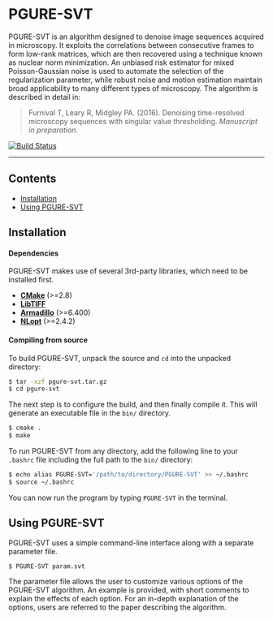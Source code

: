 # PGURE-SVT

PGURE-SVT is an algorithm designed to denoise image sequences acquired in microscopy. It exploits the correlations between
consecutive frames to form low-rank matrices, which are then recovered using a technique known as nuclear norm minimization.
An unbiased risk estimator for mixed Poisson-Gaussian noise is used to automate the selection of the regularization parameter, while
robust noise and motion estimation maintain broad applicability to many different types of microscopy. The algorithm is
described in detail in: 

> Furnival T, Leary R, Midgley PA. (2016). Denoising time-resolved  microscopy sequences with singular 
> value thresholding. *Manuscript in preparation.*

[![Build Status](https://travis-ci.org/tjof2/pgure-svt.svg?branch=pgure-svt-dev)](https://travis-ci.org/tjof2/pgure-svt)

---

## Contents

+ [Installation](#installation)
+ [Using PGURE-SVT](#using-pgure-svt)

## Installation

#### Dependencies

PGURE-SVT makes use of several 3rd-party libraries, which need to be installed first.

+ **[CMake](http://www.cmake.org)** (>=2.8)
+ **[LibTIFF](http://www.remotesensing.org/libtiff/)** 
+ **[Armadillo](http://arma.sourceforge.net)** (>=6.400)
+ **[NLopt](http://ab-initio.mit.edu/wiki/index.php/NLopt)** (>=2.4.2)

#### Compiling from source

To build PGURE-SVT, unpack the source and `cd` into the unpacked directory:

```bash
$ tar -xzf pgure-svt.tar.gz
$ cd pgure-svt
```

The next step is to configure the build, and then finally compile it. This will generate 
an executable file in the `bin/` directory. 

```bash
$ cmake .
$ make
```

To run PGURE-SVT from any directory, add the following line to your `.bashrc` file including
the full path to the `bin/` directory:

```bash
$ echo alias PGURE-SVT='/path/to/directory/PGURE-SVT' >> ~/.bashrc
$ source ~/.bashrc
```

You can now run the program by typing `PGURE-SVT` in the terminal.

## Using PGURE-SVT

PGURE-SVT uses a simple command-line interface along with a separate parameter file.

```bash
$ PGURE-SVT param.svt
```

The parameter file allows the user to customize various options of the PGURE-SVT
algorithm. An example is provided, with short comments to explain the effects of
each option. For an in-depth explanation of the options, users are referred to the
paper describing the algorithm.















